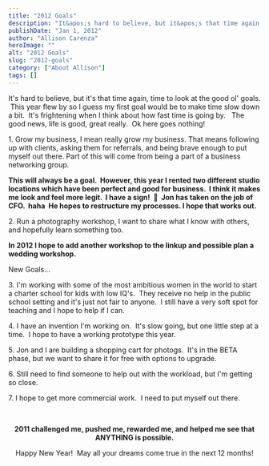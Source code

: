 ```yaml
---
title: "2012 Goals"
description: "It&apos;s hard to believe, but it&apos;s that time again, time to look at the good ol&apos; goals.  This year flew "
publishDate: "Jan 1, 2012"
author: "Allison Carenza"
heroImage: ""
alt: "2012 Goals"
slug: "2012-goals"
category: ["About Allison"]
tags: []
---
```


<p>It&apos;s hard to believe, but it&apos;s that time again, time to look at the good ol&apos; goals.  This year flew by so I guess my first goal would be to make time slow down a bit.  It&apos;s frightening when I think about how fast time is going by.   The good news, life is good, great really.  Ok here goes nothing!</p>
<p>1. Grow my business, I mean really grow my business. That means following up with clients, asking them for referrals, and being brave enough to put myself out there. Part of this will come from being a part of a business networking group.<strong>  </strong></p>
<p><strong>This will always be a goal.  However, this year I rented two different studio locations which have been perfect and good for business.  I think it makes me look and feel more legit.  I have a sign!  🙂  Jon has taken on the job of CFO.  haha  He hopes to restructure my processes. I hope that works out.  </strong></p>
<p>2. Run a photography workshop, I want to share what I know with others, and hopefully learn something too.</p>
<p><strong>In 2012 I hope to add another workshop to the linkup and possible plan a wedding workshop.</strong></p>
<p>New Goals...</p>
<p>3. I&apos;m working with some of the most ambitious women in the world to start a charter school for kids with low IQ&apos;s.  They receive no help in the public school setting and it&apos;s just not fair to anyone.  I still have a very soft spot for teaching and I hope to help if I can.</p>
<p>4. I have an invention I&apos;m working on.  It&apos;s slow going, but one little step at a time.  I hope to have a working prototype this year.</p>
<p>5. Jon and I are building a shopping cart for photogs.  It&apos;s in the BETA phase, but we want to share it for free with options to upgrade.</p>
<p>6. Still need to find someone to help out with the workload, but I&apos;m getting so close.</p>
<p>7. I hope to get more commercial work.  I need to put myself out there.</p>
<p>&nbsp;</p>
<p style="text-align: center;"><strong>2011 challenged me, pushed me, rewarded me, and helped me see that ANYTHING is possible.</strong></p>
<p style="text-align: center;">Happy New Year!  May all your dreams come true in the next 12 months!</p>
